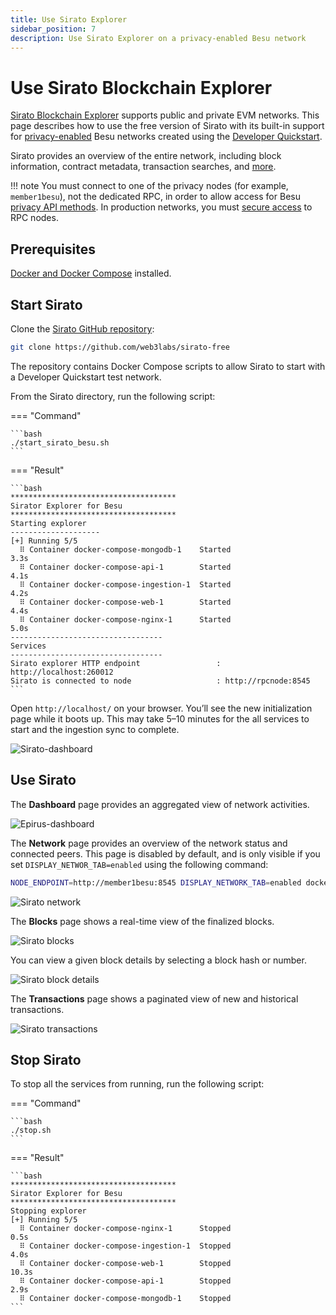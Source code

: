 ```yaml
---
title: Use Sirato Explorer
sidebar_position: 7
description: Use Sirato Explorer on a privacy-enabled Besu network
---
```


# Use Sirato Blockchain Explorer

[Sirato Blockchain Explorer](https://www.web3labs.com/sirato) supports public and private EVM networks. This page describes how to use the free version of Sirato with its built-in support for [privacy-enabled](../../concepts/privacy/index.md) Besu networks created using the [Developer Quickstart](../../tutorials/quickstart.md).

Sirato provides an overview of the entire network, including block information, contract metadata, transaction searches, and [more](https://medium.com/web3labs/epirus-ethereum-saas-blockchain-explorer-d5d961717d15).

!!! note You must connect to one of the privacy nodes (for example, `member1besu`), not the dedicated RPC, in order to allow access for Besu [privacy API methods](../../reference/api/index.md#priv-methods). In production networks, you must [secure access](../../../public-networks/how-to/use-besu-api/authenticate.md) to RPC nodes.

## Prerequisites

[Docker and Docker Compose](https://docs.docker.com/compose/install/) installed.

## Start Sirato

Clone the [Sirato GitHub repository](https://github.com/web3labs/sirato-free):

```bash
git clone https://github.com/web3labs/sirato-free
```

The repository contains Docker Compose scripts to allow Sirato to start with a Developer Quickstart test network.

From the Sirato directory, run the following script:

=== "Command"

    ```bash
    ./start_sirato_besu.sh
    ```

=== "Result"

    ```bash
    *************************************
    Sirator Explorer for Besu
    *************************************
    Starting explorer
    --------------------
    [+] Running 5/5
      ⠿ Container docker-compose-mongodb-1    Started                                                                                                                    3.3s
      ⠿ Container docker-compose-api-1        Started                                                                                                                    4.1s
      ⠿ Container docker-compose-ingestion-1  Started                                                                                                                    4.2s
      ⠿ Container docker-compose-web-1        Started                                                                                                                    4.4s
      ⠿ Container docker-compose-nginx-1      Started                                                                                                                    5.0s
    ----------------------------------
    Services
    ----------------------------------
    Sirato explorer HTTP endpoint                 : http://localhost:260012
    Sirato is connected to node                   : http://rpcnode:8545
    ```

Open `http://localhost/` on your browser. You’ll see the new initialization page while it boots up. This may take 5–10 minutes for the all services to start and the ingestion sync to complete.

![`Sirato-dashboard`](../../../assets/images/sirato-loading.png)

## Use Sirato

The **Dashboard** page provides an aggregated view of network activities.

![`Epirus-dashboard`](../../../assets/images/sirato-dashboard.png)

The **Network** page provides an overview of the network status and connected peers. This page is disabled by default, and is only visible if you set `DISPLAY_NETWOR_TAB=enabled` using the following command:

```bash
NODE_ENDPOINT=http://member1besu:8545 DISPLAY_NETWORK_TAB=enabled docker-compose -f docker-compose.yml -f sirato-extensions/docker-compose-quorum-dev-quickstart.yml up
```

![Sirato network](../../../assets/images/sirato-network.png)

The **Blocks** page shows a real-time view of the finalized blocks.

![Sirato blocks](../../../assets/images/sirato-blocks.png)

You can view a given block details by selecting a block hash or number.

![Sirato block details](../../../assets/images/sirato-block-details.png)

The **Transactions** page shows a paginated view of new and historical transactions.

![Sirato transactions](../../../assets/images/sirato-transactions.png)

## Stop Sirato

To stop all the services from running, run the following script:

=== "Command"

    ```bash
    ./stop.sh
    ```

=== "Result"

    ```bash
    *************************************
    Sirator Explorer for Besu
    *************************************
    Stopping explorer
    [+] Running 5/5
      ⠿ Container docker-compose-nginx-1      Stopped                                                                                                                    0.5s
      ⠿ Container docker-compose-ingestion-1  Stopped                                                                                                                    4.0s
      ⠿ Container docker-compose-web-1        Stopped                                                                                                                   10.3s
      ⠿ Container docker-compose-api-1        Stopped                                                                                                                    2.9s
      ⠿ Container docker-compose-mongodb-1    Stopped
    ```
